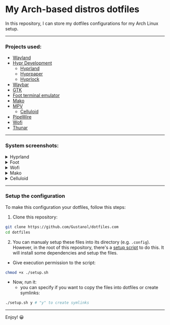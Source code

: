 # My Arch-based distros dotfiles

In this repository, I can store my dotfiles configurations for my Arch Linux setup.

---

### Projects used:
- [Wayland](https://gitlab.freedesktop.org/wayland/wayland)
- [Hypr Development](github.com/hyprwm)
  - [Hyprland](https://github.com/hyprwm/Hyprland)
  - [Hyprpaper](https://github.com/hyprwm/hyprpaper)
  - [Hyprlock](https://github.com/hyprwm/hyprlock)
- [Waybar](https://github.com/Alexays/Waybar)
- [GTK](https://gitlab.gnome.org/GNOME/gtk)
- [Foot terminal emulator](https://codeberg.org/dnkl/foot)
- [Mako](https://github.com/emersion/mako)
- [MPV](https://github.com/mpv-player/mpv)
  - [Celluloid](https://github.com/celluloid-player/celluloid)
- [PipeWire](https://github.com/PipeWire/pipewire)
- [Wofi](https://github.com/SimplyCEO/wofi)
- [Thunar](https://gitlab.xfce.org/xfce/thunar)

---

### System screenshots:
<details>
  <summary>Hyprland</summary>
  <br><img src="./img/hypr.png">
</details>

<details>
  <summary>Foot</summary>
  <br><img src="./img/foot.png"><br>
  <img src="./img/foot1.png"><br>
</details>

<details>
  <summary>Wofi</summary>
  <br><img src="./img/wofi.png">
</details>

<details>
  <summary>Mako</summary>
  <br><img src="./img/mako.png">
</details>

<details>
  <summary>Celluloid</summary>
  <br><img src="./img/celluloid.png">
</details>

---

### Setup the configuration

To make this configuration your dotfiles, follow this steps:

1. Clone this repository:

```bash
git clone https://github.com/Gustanol/dotfiles.com
cd dotfiles
```

2. You can manualy setup these files into its directory (e.g. `.config`). However, in the root of this repository, there's a [setup script](./setup.sh) to do this. It will install some dependencies and setup the files.
  - Give execution permission to the script:

  ```bash
  chmod +x ./setup.sh
  ```

  - Now, run it:
    - you can specify if you want to copy the files into dotfiles or create symlinks:

  ```bash
  ./setup.sh y # "y" to create symlinks
  ```

---

Enjoy! 😀